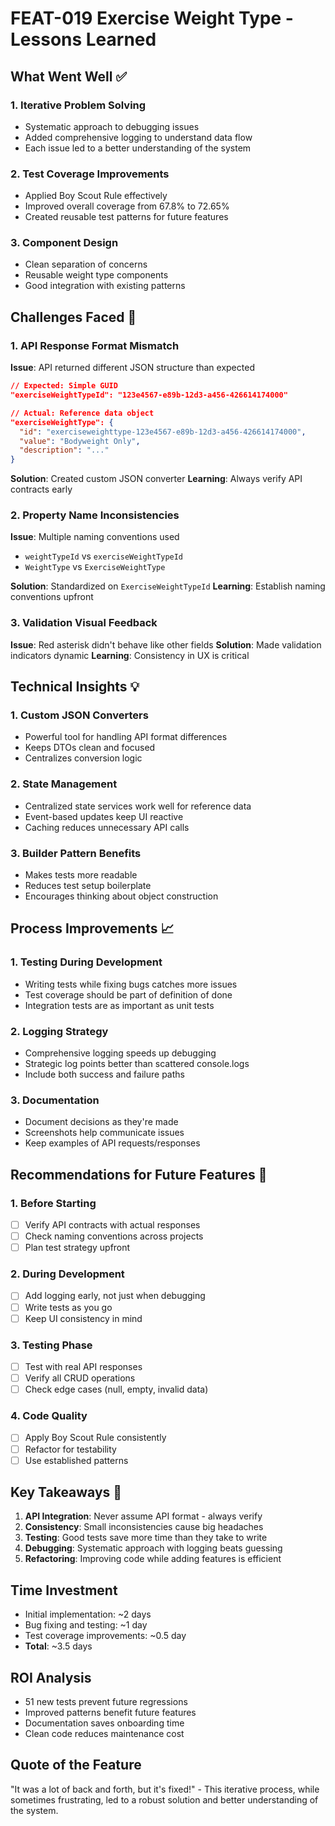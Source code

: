 # FEAT-019 Exercise Weight Type - Lessons Learned

## What Went Well ✅

### 1. Iterative Problem Solving
- Systematic approach to debugging issues
- Added comprehensive logging to understand data flow
- Each issue led to a better understanding of the system

### 2. Test Coverage Improvements
- Applied Boy Scout Rule effectively
- Improved overall coverage from 67.8% to 72.65%
- Created reusable test patterns for future features

### 3. Component Design
- Clean separation of concerns
- Reusable weight type components
- Good integration with existing patterns

## Challenges Faced 🔧

### 1. API Response Format Mismatch
**Issue**: API returned different JSON structure than expected
```json
// Expected: Simple GUID
"exerciseWeightTypeId": "123e4567-e89b-12d3-a456-426614174000"

// Actual: Reference data object
"exerciseWeightType": {
  "id": "exerciseweighttype-123e4567-e89b-12d3-a456-426614174000",
  "value": "Bodyweight Only",
  "description": "..."
}
```
**Solution**: Created custom JSON converter
**Learning**: Always verify API contracts early

### 2. Property Name Inconsistencies
**Issue**: Multiple naming conventions used
- `weightTypeId` vs `exerciseWeightTypeId`
- `WeightType` vs `ExerciseWeightType`

**Solution**: Standardized on `ExerciseWeightTypeId`
**Learning**: Establish naming conventions upfront

### 3. Validation Visual Feedback
**Issue**: Red asterisk didn't behave like other fields
**Solution**: Made validation indicators dynamic
**Learning**: Consistency in UX is critical

## Technical Insights 💡

### 1. Custom JSON Converters
- Powerful tool for handling API format differences
- Keeps DTOs clean and focused
- Centralizes conversion logic

### 2. State Management
- Centralized state services work well for reference data
- Event-based updates keep UI reactive
- Caching reduces unnecessary API calls

### 3. Builder Pattern Benefits
- Makes tests more readable
- Reduces test setup boilerplate
- Encourages thinking about object construction

## Process Improvements 📈

### 1. Testing During Development
- Writing tests while fixing bugs catches more issues
- Test coverage should be part of definition of done
- Integration tests are as important as unit tests

### 2. Logging Strategy
- Comprehensive logging speeds up debugging
- Strategic log points better than scattered console.logs
- Include both success and failure paths

### 3. Documentation
- Document decisions as they're made
- Screenshots help communicate issues
- Keep examples of API requests/responses

## Recommendations for Future Features 🚀

### 1. Before Starting
- [ ] Verify API contracts with actual responses
- [ ] Check naming conventions across projects
- [ ] Plan test strategy upfront

### 2. During Development
- [ ] Add logging early, not just when debugging
- [ ] Write tests as you go
- [ ] Keep UI consistency in mind

### 3. Testing Phase
- [ ] Test with real API responses
- [ ] Verify all CRUD operations
- [ ] Check edge cases (null, empty, invalid data)

### 4. Code Quality
- [ ] Apply Boy Scout Rule consistently
- [ ] Refactor for testability
- [ ] Use established patterns

## Key Takeaways 🎯

1. **API Integration**: Never assume API format - always verify
2. **Consistency**: Small inconsistencies cause big headaches
3. **Testing**: Good tests save more time than they take to write
4. **Debugging**: Systematic approach with logging beats guessing
5. **Refactoring**: Improving code while adding features is efficient

## Time Investment
- Initial implementation: ~2 days
- Bug fixing and testing: ~1 day
- Test coverage improvements: ~0.5 day
- **Total**: ~3.5 days

## ROI Analysis
- 51 new tests prevent future regressions
- Improved patterns benefit future features
- Documentation saves onboarding time
- Clean code reduces maintenance cost

## Quote of the Feature
"It was a lot of back and forth, but it's fixed!" - This iterative process, while sometimes frustrating, led to a robust solution and better understanding of the system.